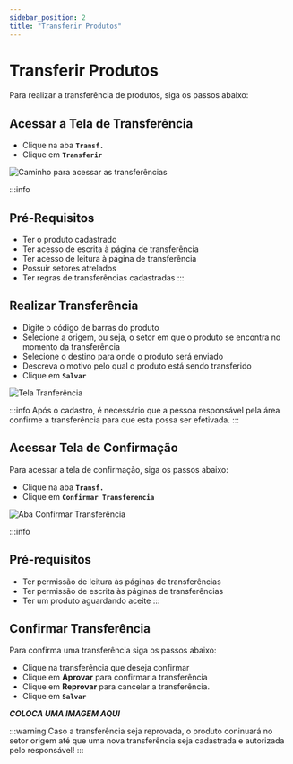 ```yaml
---
sidebar_position: 2
title: "Transferir Produtos"
---
```


# Transferir Produtos

Para realizar a transferência de produtos, siga os passos abaixo:

## Acessar a Tela de Transferência

- Clique na aba **`Transf.`**
- Clique em **`Transferir`**

![Caminho para acessar as transferências](/img/images/aba_transferir.png)

:::info

## Pré-Requisitos

- Ter o produto cadastrado
- Ter acesso de escrita à página de transferência
- Ter acesso de leitura à página de transferência
- Possuir setores atrelados
- Ter regras de transferências cadastradas
  :::

## Realizar Transferência

- Digite o código de barras do produto
- Selecione a origem, ou seja, o setor em que o produto se encontra no momento da transferência
- Selecione o destino para onde o produto será enviado
- Descreva o motivo pelo qual o produto está sendo transferido
- Clique em **`Salvar`**

![Tela Tranferência](/img/images/tela_transferencia.png)

:::info
Após o cadastro, é necessário que a pessoa responsável pela área confirme a transferência para que esta possa ser efetivada.
:::

## Acessar Tela de Confirmação

Para acessar a tela de confirmação, siga os passos abaixo:

- Clique na aba **`Transf.`**
- Clique em **`Confirmar Transferencia`**

![Aba Confirmar Transferência](/img/images/aba_confirmar_transferencia.png)

:::info

## Pré-requisitos

- Ter permissão de leitura às páginas de transferências
- Ter permissão de escrita às páginas de transferências
- Ter um produto aguardando aceite
  :::

## Confirmar Transferência

Para confirma uma transferência siga os passos abaixo:

- Clique na transferência que deseja confirmar
- Clique em **Aprovar** para confirmar a transferência
- Clique em **Reprovar** para cancelar a transferência.
- Clique em **`Salvar`**

**_COLOCA UMA IMAGEM AQUI_**

:::warning
Caso a transferência seja reprovada, o produto coninuará no setor origem até que uma nova transferência seja cadastrada e autorizada pelo responsável!
:::
